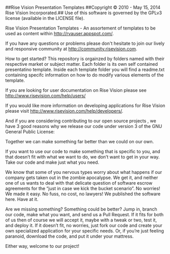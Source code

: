 ##Rise Vision Presentation Templates
##Copyright © 2010 - May 15, 2014 Rise Vision Incorporated.##
Use of this software is governed by the GPLv3 license (available in the LICENSE file).

Rise Vision Presentation Templates - An assortement of templates to be used as content within http://rvauser.appspot.com/.

If you have any questions or problems please don't hesitate to join our lively and responsive community at http://community.risevision.com.

How to get started? This repository is orgainzed by folders named with their respective market or subject matter. Each folder is its own self contained presentatino template. Inside each template folder you will find a readme.txt containing specifc information on how to do modify various elements of the template.

If you are looking for user documentation on Rise Vision please see http://www.risevision.com/help/users/

If you would like more information on developing applications for Rise Vision please visit http://www.risevision.com/help/developers/. 

And if you are considering contributing to our open source projects , we have 3 good reasons why we release our  code under version 3 of the GNU General Public License:

Together we can make something far better than we could on our own.

If you want to use our code to make something that is specific to you, and that doesn’t fit with what we want to do, we don’t want to get in your way. Take our code and make just what you need.

We know that some of you nervous types worry about what happens if our company gets taken out in the zombie apocalypse. We get it, and neither one of us wants to deal with that delicate question of software escrow agreements for the “just in case we kick the bucket scenario”. No worries! We made it easy. No fuss, no cost, no lawyers! We published the software here. Have at it.

Are we missing something? Something could be better? Jump in, branch our code, make what you want, and send us a Pull Request. If it fits for both of us then of course we will accept it, maybe with a tweak or two, test it, and deploy it. If it doesn’t fit, no worries, just fork our code and create your own specialized application for your specific needs. Or, if you’re just feeling paranoid, download the code, and put it under your mattress.

Either way, welcome to our project!
